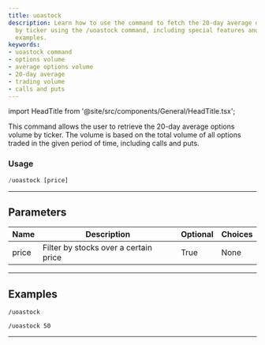 ```yaml
---
title: uoastock
description: Learn how to use the command to fetch the 20-day average options volume
  by ticker using the /uoastock command, including special features and detailed usage
  examples.
keywords:
- uoastock command
- options volume
- average options volume
- 20-day average
- trading volume
- calls and puts
---
```


import HeadTitle from '@site/src/components/General/HeadTitle.tsx';

<HeadTitle title="options: uoastock - Telegram Reference | OpenBB Bot Docs" />

This command allows the user to retrieve the 20-day average options volume by ticker. The volume is based on the total volume of all options traded in the given period of time, including calls and puts.

### Usage

```python wordwrap
/uoastock [price]
```

---

## Parameters

| Name | Description | Optional | Choices |
| ---- | ----------- | -------- | ------- |
| price | Filter by stocks over a certain price | True | None |


---

## Examples

```
/uoastock
```
```
/uoastock 50
```
---

